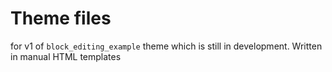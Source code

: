 # Theme files 

for v1 of `block_editing_example` theme which is still in development. Written in manual HTML templates